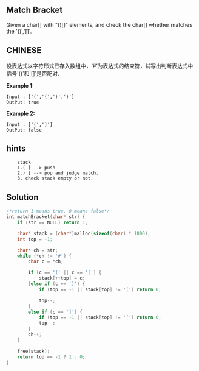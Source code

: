 ## Match Bracket

Given a char[] with "()[]" elements, and check the char[] whether matches the '()','[]'.

## CHINESE
设表达式以字符形式已存入数组中，‘#’为表达式的结束符，试写出判断表达式中括号'()'和'[]'是否配对.

**Example 1:**
```
Input : ['(','(',')',')']
OutPut: true
```
**Example 2:**
```
Input : ['(',']']
OutPut: false
```

## hints
```
    stack
    1.( [ --> push
    2.) ] --> pop and judge match.
    3. check stack empty or not.
```

## Solution
``` c
/*return 1 means true, 0 means false*/
int matchBracket(char* str) {
    if (str == NULL) return 1;

    char* stack = (char*)malloc(sizeof(char) * 1000);
    int top = -1;

    char* ch = str;
    while (*ch != '#') {
        char c = *ch;

        if (c == '(' || c == '[') {
            stack[++top] = c;
        }else if (c == ')') {
            if (top == -1 || stack[top] != '(') return 0;

            top--;
        }
        else if (c == ']') {
            if (top == -1 || stack[top] != '[') return 0;
            top--;
        }
        ch++;
    }

    free(stack);
    return top == -1 ? 1 : 0;
}
```